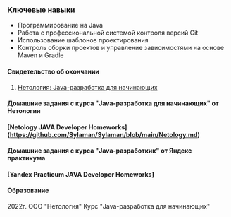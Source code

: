 ###  Ключевые навыки

- Программирование на Java
- Работа с профессиональной системой контроля версий Git
- Использование шаблонов проектирования
- Контроль сборки проектов и управление зависимостями на основе Maven и Gradle

#### Свидетельство об окончании
1. [Нетология: Java-разработка для начинающих](https://github.com/Sylaman/Sylaman/blob/main/Нетология%20Java-разработка.pdf)

#### Домашние задания с курса "Java-разработка для начинающих" от Нетологии
#### [Netology JAVA Developer Homeworks] (https://github.com/Sylaman/Sylaman/blob/main/Netology.md)

#### Домашние задания с курса "Java-разработкик" от Яндекс практикума
#### [Yandex Practicum JAVA Developer Homeworks]


#### Образование
2022г. ООО "Нетология"
Курс "Java-разработка для начинающих"
